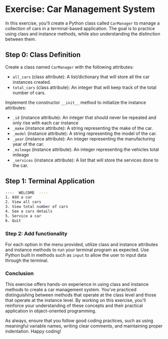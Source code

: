 # Exercise: Car Management System

In this exercise, you'll create a Python class called `CarManager` to manage a collection of cars in a terminal-based application. The goal is to practice using class and instance methods, while also understanding the distinction between them.

## Step 0: Class Definition

Create a class named `CarManager` with the following attributes:

- `all_cars` (class attribute): A list/dictionary that will store all the car instances created.
- `total_cars` (class attribute): An integer that will keep track of the total number of cars.

Implement the constructor `__init__` method to initialize the instance attributes:

- `_id` (instance attribute): An integer that should never be repeated and only rise with each car instance
- `_make` (instance attribute): A string representing the make of the car.
- `_model` (instance attribute): A string representing the model of the car.
- `_year` (instance attribute): An integer representing the manufacturing year of the car.
- `_mileage` (instance attribute): An integer representing the vehicles total mileage
- `_services` (instance attribute): A list that will store the services done to the car.

## Step 1: Terminal Application

```bash
----  WELCOME  ----
1. Add a car
2. View all cars
3. View total number of cars
4. See a cars details
5. Service a car
6. Quit
```

### Step 2: Add functionality

For each option in the menu provided, utilize class and instance attributes and instance methods to run your terminal program as expected. Use Python built in methods such as `input` to allow the user to input data through the terminal.

### Conclusion

This exercise offers hands-on experience in using class and instance methods to create a car management system. You've practiced distinguishing between methods that operate at the class level and those that operate at the instance level. By working on this exercise, you'll reinforce your understanding of these concepts and their practical application in object-oriented programming.

As always, ensure that you follow good coding practices, such as using meaningful variable names, writing clear comments, and maintaining proper indentation. Happy coding!
